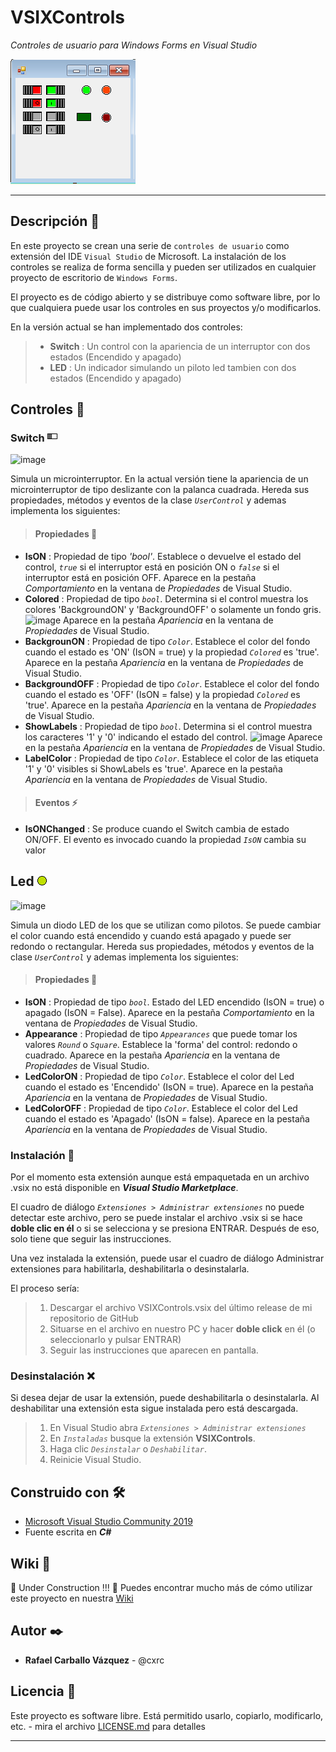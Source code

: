 # VSIXControls

_Controles de usuario para Windows Forms en Visual Studio_

![preview](Switch200x200.png)

----

## Descripción 👀

En este proyecto se crean una serie de `controles de usuario` como extensión del IDE `Visual Studio` de Microsoft. La instalación de los controles se realiza de forma sencilla y pueden ser utilizados en cualquier proyecto de escritorio de `Windows Forms`.

El proyecto es de código abierto y se distribuye como software libre, por lo que cualquiera puede usar los controles en sus proyectos y/o modificarlos.

En la versión actual se han implementado dos controles:
> - **Switch** : Un control con la apariencia de un interruptor con dos estados (Encendido y apagado) 
> - **LED**    : Un indicador simulando un piloto led tambien con dos estados (Encendido y apagado)

## Controles :round_pushpin:

### Switch ![Switch](Switch16x16.bmp)

![image](https://user-images.githubusercontent.com/63002560/110090098-30f79e00-7d97-11eb-9f9d-dafe5d18aafe.png)

Simula un microinterruptor. En la actual versión tiene la apariencia de un microinterruptor de tipo deslizante con la palanca cuadrada. Hereda sus propiedades, métodos y eventos de la clase *`UserControl`* y ademas implementa los siguientes:

> #### Propiedades :triangular_ruler:

- **IsON** : Propiedad de tipo *'bool'*. Establece o devuelve el estado del control, *`true`* si el interruptor está en posición ON o *`false`* si el interruptor está en posición OFF. Aparece en la pestaña *Comportamiento* en la ventana de *Propiedades* de Visual Studio.
- **Colored** : Propiedad de tipo *`bool`*. Determina si el control muestra los colores 'BackgroundON' y 'BackgroundOFF' o solamente un fondo gris. ![image](https://user-images.githubusercontent.com/63002560/110089894-f2fa7a00-7d96-11eb-8004-a9242473083b.png)
Aparece en la pestaña *Apariencia* en la ventana de *Propiedades* de Visual Studio.
- **BackgrounON** : Propiedad de tipo *`Color`*. Establece el color del fondo cuando el estado es 'ON' (IsON = true) y la propiedad *`Colored`* es 'true'. Aparece en la pestaña *Apariencia* en la ventana de *Propiedades* de Visual Studio.
- **BackgroundOFF** : Propiedad de tipo *`Color`*. Establece el color del fondo cuando el estado es 'OFF' (IsON = false) y la propiedad *`Colored`* es 'true'. Aparece en la pestaña *Apariencia* en la ventana de *Propiedades* de Visual Studio.
- **ShowLabels** : Propiedad de tipo *`bool`*. Determina si el control muestra los caracteres '1' y '0' indicando el estado del control. ![image](https://user-images.githubusercontent.com/63002560/110089474-76679b80-7d96-11eb-9bb7-19872048e628.png) Aparece en la pestaña *Apariencia* en la ventana de *Propiedades* de Visual Studio.
- **LabelColor** : Propiedad de tipo *`Color`*. Establece el color de las etiqueta '1' y '0' visibles si ShowLabels es 'true'. Aparece en la pestaña *Apariencia* en la ventana de *Propiedades* de Visual Studio.

> #### Eventos :zap:

- **IsONChanged** : Se produce cuando el Switch cambia de estado ON/OFF. El evento es invocado cuando la propiedad *`IsON`* cambia su valor

## Led ![LED](Led16x16.bmp)

![image](https://user-images.githubusercontent.com/63002560/110090455-9b104300-7d97-11eb-8e06-95eaef4a12a2.png)

Simula un diodo LED de los que se utilizan como pilotos. Se puede cambiar el color cuando está encendido y cuando está apagado y puede ser redondo o rectangular. Hereda sus propiedades, métodos y eventos de la clase *`UserControl`* y ademas implementa los siguientes:

> #### Propiedades :triangular_ruler:

- **IsON** : Propiedad de tipo *`bool`*. Estado del LED encendido (IsON = true) o apagado (IsON = False). Aparece en la pestaña *Comportamiento* en la ventana de *Propiedades* de Visual Studio.
- **Appearance** : Propiedad de tipo *`Appearances`* que puede tomar los valores *`Round`* o *`Square`*. Establece la 'forma' del control: redondo o cuadrado. Aparece en la pestaña *Apariencia* en la ventana de *Propiedades* de Visual Studio.
- **LedColorON** : Propiedad de tipo *`Color`*. Establece el color del Led cuando el estado es 'Encendido' (IsON = true). Aparece en la pestaña *Apariencia* en la ventana de *Propiedades* de Visual Studio.
- **LedColorOFF** : Propiedad de tipo *`Color`*. Establece el color del Led cuando el estado es 'Apagado' (IsON = false). Aparece en la pestaña *Apariencia* en la ventana de *Propiedades* de Visual Studio.

### Instalación :electric_plug:

Por el momento esta extensión aunque está empaquetada en un archivo .vsix no está disponible en ***Visual Studio Marketplace***.

El cuadro de diálogo *`Extensiones > Administrar extensiones`* no puede detectar este archivo, pero se puede instalar el archivo .vsix si se hace **doble clic en él** o si se selecciona y se presiona ENTRAR. Después de eso, solo tiene que seguir las instrucciones.

Una vez instalada la extensión, puede usar el cuadro de diálogo Administrar extensiones para habilitarla, deshabilitarla o desinstalarla.

El proceso sería:

>1. Descargar el archivo VSIXControls.vsix del último release de mi repositorio de GitHub
>2. Situarse en el archivo en nuestro PC y hacer **doble click** en él (o seleccionarlo y pulsar ENTRAR)
>3. Seguir las instrucciones que aparecen en pantalla.
 
### Desinstalación :x:

Si desea dejar de usar la extensión, puede deshabilitarla o desinstalarla.
Al deshabilitar una extensión esta sigue instalada pero está descargada.

>1. En Visual Studio abra *`Extensiones > Administrar extensiones`*
>2. En *`Instaladas`* busque la extensión **VSIXControls**.
>3. Haga clic *`Desinstalar`* o *`Deshabilitar`*.
>4. Reinicie Visual Studio.

## Construido con 🛠️

* [Microsoft Visual Studio Community 2019](https://visualstudio.microsoft.com/es/vs/community/)
* Fuente escrita en ***C#***

## Wiki 📖

:construction: Under Construction !!! :construction:
Puedes encontrar mucho más de cómo utilizar este proyecto en nuestra [Wiki](https://github.com/tu/proyecto/wiki)

## Autor ✒️

* **Rafael Carballo Vázquez** - @cxrc

## Licencia 📄

Este proyecto es software libre. Está permitido usarlo, copiarlo, modificarlo, etc. - mira el archivo [LICENSE.md](LICENSE) para detalles


---
